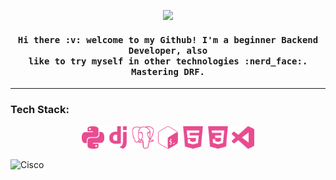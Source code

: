 <p align="center"><img src="https://media.giphy.com/media/2HEAHnj8FOmL6/giphy.gif"><p>

<h4 align="center">
  <samp>
    Hi there :v: welcome to my Github! I'm a beginner Backend Developer, also<br>like to try myself in other technologies :nerd_face:. Mastering DRF.
  </samp>
</h4>

--------------------------------------------------------------------------------------

<h3>Tech Stack:</h3>

<center>
  <img width="36" src="https://github.com/Tvo-Po/Tvo-Po/blob/main/assets/icons/python.svg">
  <img width="36" src="https://github.com/Tvo-Po/Tvo-Po/blob/main/assets/icons/django.svg">
  <img width="36" src="https://github.com/Tvo-Po/Tvo-Po/blob/main/assets/icons/postgresql.svg">
  <img width="36" src="https://github.com/Tvo-Po/Tvo-Po/blob/main/assets/icons/gnubash.svg">
  <img width="36" src="https://github.com/Tvo-Po/Tvo-Po/blob/main/assets/icons/html5.svg">
  <img width="36" src="https://github.com/Tvo-Po/Tvo-Po/blob/main/assets/icons/css3.svg">
  <img width="36" src="https://github.com/Tvo-Po/Tvo-Po/blob/main/assets/icons/visualstudiocode.svg">
</center>
  
![Cisco](https://images.credly.com/size/110x110/images/70d71df5-f3dc-4380-9b9d-f22513a70417/CCNAITN__1_.png)
